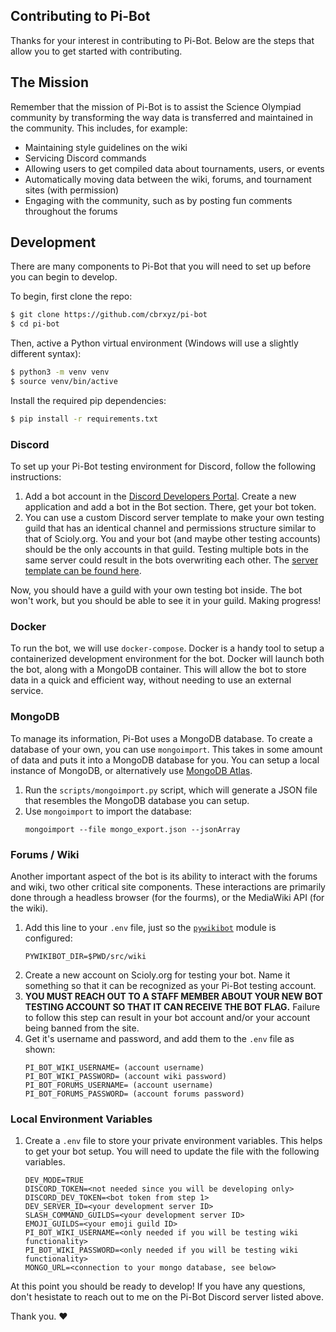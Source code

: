 ## Contributing to Pi-Bot

Thanks for your interest in contributing to Pi-Bot. Below are the steps that allow you to get started with contributing.

## The Mission

Remember that the mission of Pi-Bot is to assist the Science Olympiad community by transforming the way data is transferred and maintained in the community. This includes, for example:

* Maintaining style guidelines on the wiki
* Servicing Discord commands
* Allowing users to get compiled data about tournaments, users, or events
* Automatically moving data between the wiki, forums, and tournament sites (with permission)
* Engaging with the community, such as by posting fun comments throughout the forums

## Development

There are many components to Pi-Bot that you will need to set up before you can begin to develop.

To begin, first clone the repo:

```sh
$ git clone https://github.com/cbrxyz/pi-bot
$ cd pi-bot
```

Then, active a Python virtual environment (Windows will use a slightly different syntax):

```sh
$ python3 -m venv venv
$ source venv/bin/active
```

Install the required pip dependencies:

```sh
$ pip install -r requirements.txt
```

### Discord

To set up your Pi-Bot testing environment for Discord, follow the following instructions:

1. Add a bot account in the [Discord Developers Portal](https://discord.com/developers/applications/). 
   Create a new application and add a bot in the Bot section. There, get your bot token.                       
1. You can use a custom Discord server template to make your own testing guild that
   has an identical channel and permissions structure similar to that of Scioly.org.
   You and your bot (and maybe other testing accounts) should be the only accounts
   in that guild. Testing multiple bots in the same server could result in the bots
   overwriting each other. The [server template can be found here](https://discord.new/Gsk2jP9KnYJv).

Now, you should have a guild with your own testing bot inside. The bot won't work,
but you should be able to see it in your guild. Making progress!

### Docker

To run the bot, we will use `docker-compose`. Docker is a handy tool to setup
a containerized development environment for the bot. Docker will launch both the
bot, along with a MongoDB container. This will allow the bot to store data in a quick
and efficient way, without needing to use an external service.

### MongoDB

To manage its information, Pi-Bot uses a MongoDB database. To create a database of
your own, you can use `mongoimport`. This takes in some amount of data and puts
it into a MongoDB database for you. You can setup a local instance of MongoDB, or
alternatively use [MongoDB Atlas](https://www.mongodb.com/atlas/database).

1. Run the `scripts/mongoimport.py` script, which will generate a JSON file that
   resembles the MongoDB database you can setup.
1. Use `mongoimport` to import the database:
    ```
    mongoimport --file mongo_export.json --jsonArray
    ```

### Forums / Wiki

Another important aspect of the bot is its ability to interact with the forums
and wiki, two other critical site components. These interactions are primarily done
through a headless browser (for the fourms), or the MediaWiki API (for the wiki).

1. Add this line to your `.env` file, just so the [`pywikibot`](https://www.mediawiki.org/wiki/Manual:Pywikibot) module is configured:
    ```
    PYWIKIBOT_DIR=$PWD/src/wiki
    ```
2. Create a new account on Scioly.org for testing your bot. Name it something so that it can be recognized as your Pi-Bot testing account.
3. **YOU MUST REACH OUT TO A STAFF MEMBER ABOUT YOUR NEW BOT TESTING ACCOUNT SO THAT IT CAN RECEIVE THE BOT FLAG.** Failure to follow this step can result in your bot account and/or your account being banned from the site.
4. Get it's username and password, and add them to the `.env` file as shown:
    ```
    PI_BOT_WIKI_USERNAME= (account username)
    PI_BOT_WIKI_PASSWORD= (account wiki password)
    PI_BOT_FORUMS_USERNAME= (account username)
    PI_BOT_FORUMS_PASSWORD= (account forums password)
    ```

### Local Environment Variables

1. Create a `.env` file to store your private environment variables. This helps
   to get your bot setup. You will need to update the file with the following variables.
    ```
    DEV_MODE=TRUE
    DISCORD_TOKEN=<not needed since you will be developing only>
    DISCORD_DEV_TOKEN=<bot token from step 1>
    DEV_SERVER_ID=<your development server ID>
    SLASH_COMMAND_GUILDS=<your development server ID>
    EMOJI_GUILDS=<your emoji guild ID>
    PI_BOT_WIKI_USERNAME=<only needed if you will be testing wiki functionality>
    PI_BOT_WIKI_PASSWORD=<only needed if you will be testing wiki functionality>
    MONGO_URL=<connection to your mongo database, see below>
    ```

At this point you should be ready to develop! If you have any questions, don't hesistate to reach out to me on the Pi-Bot Discord server listed above.

Thank you. :heart:
